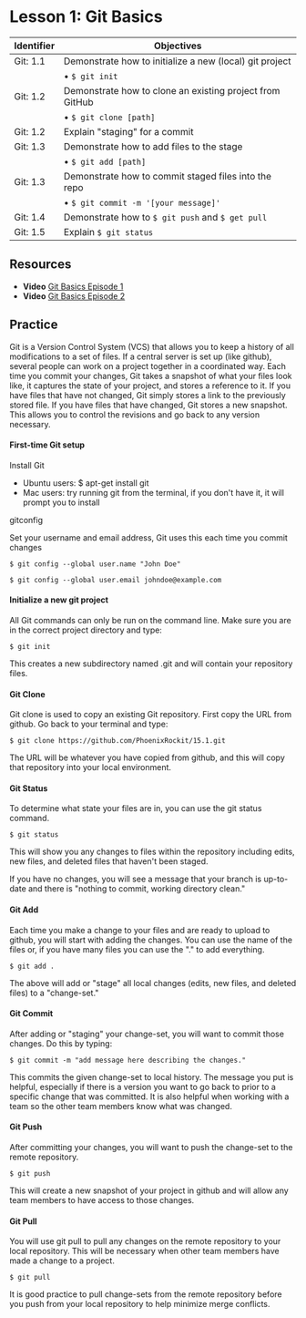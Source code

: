 # Lesson 1: Git Basics
Identifier   | Objectives
-------------|------------
Git: 1.1     | Demonstrate how to initialize a new (local) git project
             | &bull; `$ git init`
Git: 1.2     | Demonstrate how to clone an existing project from GitHub
             | &bull; `$ git clone [path]`
Git: 1.2     | Explain "staging" for a commit
Git: 1.3     | Demonstrate how to add files to the stage
             | &bull; `$ git add [path]`
Git: 1.3     | Demonstrate how to commit staged files into the repo
             | &bull; `$ git commit -m '[your message]'`
Git: 1.4     | Demonstrate how to `$ git push` and `$ get pull`
Git: 1.5     | Explain `$ git status`

## Resources
- __Video__ [Git Basics Episode 1](http://git-scm.com/video/what-is-version-control)
- __Video__ [Git Basics Episode 2](http://git-scm.com/video/what-is-git)

## Practice

Git is a Version Control System (VCS) that allows you to keep a history of all modifications to a set of files. If a central server is set up (like github), several people can work on a project together in a coordinated way. 
Each time you commit your changes, Git takes a snapshot of what your files look like, it captures the state of your project, and stores a reference to it. If you have files that have not changed, Git simply stores a link to the previously stored file. If you have files that have changed, Git stores a new snapshot. This allows you to control the revisions and go back to any version necessary.

#### First-time Git setup

Install Git
- Ubuntu users: $ apt-get install git
- Mac users: try running git from the terminal, if you don't have it, it will prompt you to install

gitconfig

Set your username and email address, Git uses this each time you commit changes
```
$ git config --global user.name "John Doe"

$ git config --global user.email johndoe@example.com
```
#### Initialize a new git project

All Git commands can only be run on the command line. Make sure you are in the correct project directory and type:
```
$ git init
```
This creates a new subdirectory named .git and will contain your repository files. 

#### Git Clone

Git clone is used to copy an existing Git repository. First copy the URL from github. Go back to your terminal and type:
```
$ git clone https://github.com/PhoenixRockit/15.1.git
```
The URL will be whatever you have copied from github, and this will copy that repository into your local environment.

#### Git Status

To determine what state your files are in, you can use the git status command. 
```
$ git status
```
This will show you any changes to files within the repository including edits, new files, and deleted files that haven't been staged. 

If you have no changes, you will see a message that your branch is up-to-date and there is "nothing to commit, working directory clean."

#### Git Add

Each time you make a change to your files and are ready to upload to github, you will start with adding the changes. You can use the name of the files or, if you have many files you can use the "." to add everything. 
```
$ git add .
```
The above will add or "stage" all local changes (edits, new files, and deleted files) to a "change-set."

#### Git Commit

After adding or "staging" your change-set, you will want to commit those changes. Do this by typing: 
```
$ git commit -m "add message here describing the changes."
```
This commits the given change-set to local history. The message you put is helpful, especially if there is a version you want to go back to prior to a specific change that was committed. It is also helpful when working with a team so the other team members know what was changed. 

#### Git Push

After committing your changes, you will want to push the change-set to the remote repository. 
```
$ git push
```
This will create a new snapshot of your project in github and will allow any team members to have access to those changes. 

#### Git Pull

You will use git pull to pull any changes on the remote repository to your local repository. This will be necessary when other team members have made a change to a project. 
```
$ git pull
```
It is good practice to pull change-sets from the remote repository before you push from your local repository to help minimize merge conflicts. 
